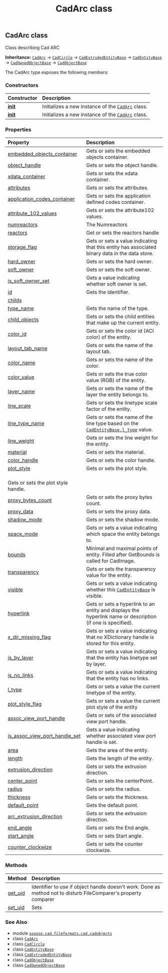 ﻿---
title: CadArc class
second_title: Aspose.CAD for Python via .NET API References
description: 
type: docs
weight: 290
url: /python-net/aspose.cad.fileformats.cad.cadobjects/cadarc/
is_root: false
---

## CadArc class

Class describing Cad ARC



**Inheritance:** [`CadArc`](/cad/python-net/aspose.cad.fileformats.cad.cadobjects/cadarc) → 
[`CadCircle`](/cad/python-net/aspose.cad.fileformats.cad.cadobjects/cadcircle) → 
[`CadExtrudedEntityBase`](/cad/python-net/aspose.cad.fileformats.cad.cadobjects/cadextrudedentitybase) → 
[`CadEntityBase`](/cad/python-net/aspose.cad.fileformats.cad.cadobjects/cadentitybase) → 
[`CadOwnedObjectBase`](/cad/python-net/aspose.cad.fileformats.cad.cadobjects/cadownedobjectbase) → 
[`CadObjectBase`](/cad/python-net/aspose.cad.fileformats.cad.cadobjects/cadobjectbase)



The CadArc type exposes the following members:

### Constructors
| Constructor | Description |
| :- | :- |
| [__init__](/cad/python-net/aspose.cad.fileformats.cad.cadobjects/cadarc/__init__/#) | Initializes a new instance of the [`CadArc`](/cad/python-net/aspose.cad.fileformats.cad.cadobjects/cadarc) class. |
| [__init__](/cad/python-net/aspose.cad.fileformats.cad.cadobjects/cadarc/__init__/#aspose.cad.fileformats.cad.cadobjects.Cad3DPoint-float-float-float) | Initializes a new instance of the [`CadArc`](/cad/python-net/aspose.cad.fileformats.cad.cadobjects/cadarc) class. |


### Properties
| Property | Description |
| :- | :- |
| [embedded_objects_container](/cad/python-net/aspose.cad.fileformats.cad.cadobjects/cadarc/embedded_objects_container) | Gets or sets the embedded objects container. |
| [object_handle](/cad/python-net/aspose.cad.fileformats.cad.cadobjects/cadarc/object_handle) | Gets or sets the object handle. |
| [xdata_container](/cad/python-net/aspose.cad.fileformats.cad.cadobjects/cadarc/xdata_container) | Gets or sets the xdata container. |
| [attributes](/cad/python-net/aspose.cad.fileformats.cad.cadobjects/cadarc/attributes) | Gets or sets the attributes. |
| [application_codes_container](/cad/python-net/aspose.cad.fileformats.cad.cadobjects/cadarc/application_codes_container) | Gets or sets the application defined codes container. |
| [attribute_102_values](/cad/python-net/aspose.cad.fileformats.cad.cadobjects/cadarc/attribute_102_values) | Gets or sets the attribute102 values. |
| [numreactors](/cad/python-net/aspose.cad.fileformats.cad.cadobjects/cadarc/numreactors) | The Numreactors |
| [reactors](/cad/python-net/aspose.cad.fileformats.cad.cadobjects/cadarc/reactors) | Get or sets the reactors handle |
| [storage_flag](/cad/python-net/aspose.cad.fileformats.cad.cadobjects/cadarc/storage_flag) | Gets or sets a value indicating that this entity has associated binary data in the data store. |
| [hard_owner](/cad/python-net/aspose.cad.fileformats.cad.cadobjects/cadarc/hard_owner) | Gets or sets the hard owner. |
| [soft_owner](/cad/python-net/aspose.cad.fileformats.cad.cadobjects/cadarc/soft_owner) | Gets or sets the soft owner. |
| [is_soft_owner_set](/cad/python-net/aspose.cad.fileformats.cad.cadobjects/cadarc/is_soft_owner_set) | Gets a value indicating whether soft owner is set. |
| [id](/cad/python-net/aspose.cad.fileformats.cad.cadobjects/cadarc/id) | Gets the identifier. |
| [childs](/cad/python-net/aspose.cad.fileformats.cad.cadobjects/cadarc/childs) |  |
| [type_name](/cad/python-net/aspose.cad.fileformats.cad.cadobjects/cadarc/type_name) | Gets the name of the type. |
| [child_objects](/cad/python-net/aspose.cad.fileformats.cad.cadobjects/cadarc/child_objects) | Gets or sets the child entities that make up the current entity. |
| [color_id](/cad/python-net/aspose.cad.fileformats.cad.cadobjects/cadarc/color_id) | Gets or sets the color id (ACI color) of the entity. |
| [layout_tab_name](/cad/python-net/aspose.cad.fileformats.cad.cadobjects/cadarc/layout_tab_name) | Gets or sets the name of the layout tab. |
| [color_name](/cad/python-net/aspose.cad.fileformats.cad.cadobjects/cadarc/color_name) | Gets or sets the name of the color. |
| [color_value](/cad/python-net/aspose.cad.fileformats.cad.cadobjects/cadarc/color_value) | Gets or sets the true color value (RGB) of the entity. |
| [layer_name](/cad/python-net/aspose.cad.fileformats.cad.cadobjects/cadarc/layer_name) | Gets or sets the name of the layer the entity belongs to. |
| [line_scale](/cad/python-net/aspose.cad.fileformats.cad.cadobjects/cadarc/line_scale) | Gets or sets the linetype scale factor of the entity. |
| [line_type_name](/cad/python-net/aspose.cad.fileformats.cad.cadobjects/cadarc/line_type_name) | Gets or sets the name of the line type based on the [`CadEntityBase.l_type`](/cad/python-net/aspose.cad.fileformats.cad.cadobjects/cadentitybase#l_type) value. |
| [line_weight](/cad/python-net/aspose.cad.fileformats.cad.cadobjects/cadarc/line_weight) | Gets or sets the line weight for the entity. |
| [material](/cad/python-net/aspose.cad.fileformats.cad.cadobjects/cadarc/material) | Gets or sets the material. |
| [color_handle](/cad/python-net/aspose.cad.fileformats.cad.cadobjects/cadarc/color_handle) | Gets or sets the color handle. |
| [plot_style](/cad/python-net/aspose.cad.fileformats.cad.cadobjects/cadarc/plot_style) | Gets or sets the plot style.<br/>Gets or sets the plot style handle. |
| [proxy_bytes_count](/cad/python-net/aspose.cad.fileformats.cad.cadobjects/cadarc/proxy_bytes_count) | Gets or sets the proxy bytes count. |
| [proxy_data](/cad/python-net/aspose.cad.fileformats.cad.cadobjects/cadarc/proxy_data) | Gets or sets the proxy data. |
| [shadow_mode](/cad/python-net/aspose.cad.fileformats.cad.cadobjects/cadarc/shadow_mode) | Gets or sets the shadow mode. |
| [space_mode](/cad/python-net/aspose.cad.fileformats.cad.cadobjects/cadarc/space_mode) | Gets or sets a value indicating which space the entity belongs to. |
| [bounds](/cad/python-net/aspose.cad.fileformats.cad.cadobjects/cadarc/bounds) | Minimal and maximal points of entity. Filled after GetBounds is called for CadImage. |
| [transparency](/cad/python-net/aspose.cad.fileformats.cad.cadobjects/cadarc/transparency) | Gets or sets the transparency value for the entity. |
| [visible](/cad/python-net/aspose.cad.fileformats.cad.cadobjects/cadarc/visible) | Gets or sets a value indicating whether this [`CadEntityBase`](/cad/python-net/aspose.cad.fileformats.cad.cadobjects/cadentitybase) is visible. |
| [hyperlink](/cad/python-net/aspose.cad.fileformats.cad.cadobjects/cadarc/hyperlink) | Gets or sets a hyperlink to an entity and displays the hyperlink name or description (if one is specified). |
| [x_dir_missing_flag](/cad/python-net/aspose.cad.fileformats.cad.cadobjects/cadarc/x_dir_missing_flag) | Gets or sets a value indicating that no XDictionary handle is stored for this entity. |
| [is_by_layer](/cad/python-net/aspose.cad.fileformats.cad.cadobjects/cadarc/is_by_layer) | Gets or sets a value indicating that the entity has linetype set by layer. |
| [is_no_links](/cad/python-net/aspose.cad.fileformats.cad.cadobjects/cadarc/is_no_links) | Gets or sets a value indicating that the entity has no links. |
| [l_type](/cad/python-net/aspose.cad.fileformats.cad.cadobjects/cadarc/l_type) | Gets or sets a value the current linetype of the entity. |
| [plot_style_flag](/cad/python-net/aspose.cad.fileformats.cad.cadobjects/cadarc/plot_style_flag) | Gets or sets a value the current plot style of the entity |
| [assoc_view_port_handle](/cad/python-net/aspose.cad.fileformats.cad.cadobjects/cadarc/assoc_view_port_handle) | Gets or sets of the associated view port handle. |
| [is_assoc_view_port_handle_set](/cad/python-net/aspose.cad.fileformats.cad.cadobjects/cadarc/is_assoc_view_port_handle_set) | Gets a value indicating whether associated view port handle is set. |
| [area](/cad/python-net/aspose.cad.fileformats.cad.cadobjects/cadarc/area) | Gets the area of the entity. |
| [length](/cad/python-net/aspose.cad.fileformats.cad.cadobjects/cadarc/length) | Gets the length of the entity. |
| [extrusion_direction](/cad/python-net/aspose.cad.fileformats.cad.cadobjects/cadarc/extrusion_direction) | Gets or sets the extrusion direction. |
| [center_point](/cad/python-net/aspose.cad.fileformats.cad.cadobjects/cadarc/center_point) | Gets or sets the centerPoint. |
| [radius](/cad/python-net/aspose.cad.fileformats.cad.cadobjects/cadarc/radius) | Gets or sets the radius. |
| [thickness](/cad/python-net/aspose.cad.fileformats.cad.cadobjects/cadarc/thickness) | Gets or sets the thickness. |
| [default_point](/cad/python-net/aspose.cad.fileformats.cad.cadobjects/cadarc/default_point) | Gets the default point. |
| [arc_extrusion_direction](/cad/python-net/aspose.cad.fileformats.cad.cadobjects/cadarc/arc_extrusion_direction) | Gets or sets the extrusion direction. |
| [end_angle](/cad/python-net/aspose.cad.fileformats.cad.cadobjects/cadarc/end_angle) | Gets or sets the End angle. |
| [start_angle](/cad/python-net/aspose.cad.fileformats.cad.cadobjects/cadarc/start_angle) | Gets or sets Start angle. |
| [counter_clockwize](/cad/python-net/aspose.cad.fileformats.cad.cadobjects/cadarc/counter_clockwize) | Gets or sets the counter clockwize. |


### Methods
| Method | Description |
| :- | :- |
| [get_uid](/cad/python-net/aspose.cad.fileformats.cad.cadobjects/cadarc/get_uid/#) | Identifier to use if object handle doesn't work. Done as method not to disturb FileComparer's property comparer |
| [set_uid](/cad/python-net/aspose.cad.fileformats.cad.cadobjects/cadarc/set_uid/#str) | Sets |



### See Also
* module [`aspose.cad.fileformats.cad.cadobjects`](..)
* class [`CadArc`](/cad/python-net/aspose.cad.fileformats.cad.cadobjects/cadarc)
* class [`CadCircle`](/cad/python-net/aspose.cad.fileformats.cad.cadobjects/cadcircle)
* class [`CadEntityBase`](/cad/python-net/aspose.cad.fileformats.cad.cadobjects/cadentitybase)
* class [`CadExtrudedEntityBase`](/cad/python-net/aspose.cad.fileformats.cad.cadobjects/cadextrudedentitybase)
* class [`CadObjectBase`](/cad/python-net/aspose.cad.fileformats.cad.cadobjects/cadobjectbase)
* class [`CadOwnedObjectBase`](/cad/python-net/aspose.cad.fileformats.cad.cadobjects/cadownedobjectbase)
